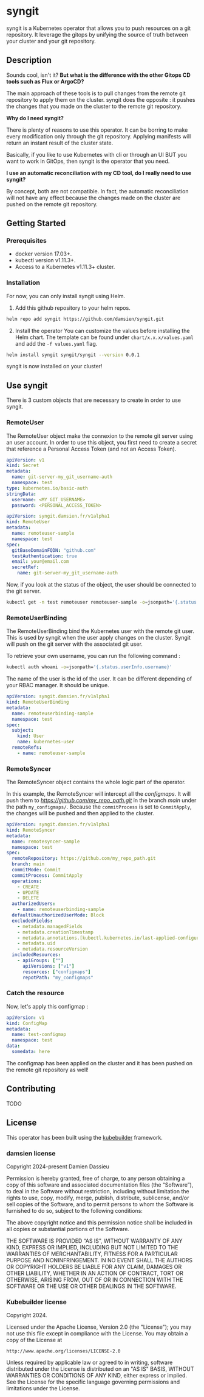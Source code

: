 # syngit

syngit is a Kubernetes operator that allows you to push resources on a git repository. It leverage the gitops by unifying the source of truth between your cluster and your git repository.

## Description

Sounds cool, isn't it? **But what is the difference with the other Gitops CD tools such as Flux or ArgoCD?**

The main approach of these tools is to pull changes from the remote git repository to apply them on the cluster. syngit does the opposite : it pushes the changes that you made on the cluster to the remote git repository.

**Why do I need syngit?**

There is plenty of reasons to use this operator. It can be borring to make every modification only through the git repository. Applying manifests will return an instant result of the cluster state.

Basically, if you like to use Kubernetes with cli or through an UI BUT you want to work in GitOps, then syngit is the operator that you need.

**I use an automatic reconciliation with my CD tool, do I really need to use syngit?**

By concept, both are not compatible. In fact, the automatic reconciliation will not have any effect because the changes made on the cluster are pushed on the remote git repository.

## Getting Started

### Prerequisites
- docker version 17.03+.
- kubectl version v1.11.3+.
- Access to a Kubernetes v1.11.3+ cluster.

### Installation

For now, you can only install syngit using Helm.

1. Add this github repository to your helm repos.
```sh
helm repo add syngit https://github.com/damsien/syngit.git
```

2. Install the operator
You can customize the values before installing the Helm chart. The template can be found under `chart/x.x.x/values.yaml` and add the `-f values.yaml` flag.
```sh
helm install syngit syngit/syngit --version 0.0.1
```

syngit is now installed on your cluster!

## Use syngit

There is 3 custom objects that are necessary to create in order to use syngit.

### RemoteUser

The RemoteUser object make the connexion to the remote git server using an user account. In order to use this object, you first need to create a secret that reference a Personal Access Token (and not an Access Token).

```yaml
apiVersion: v1
kind: Secret
metadata:
  name: git-server-my_git_username-auth
  namespace: test
type: kubernetes.io/basic-auth
stringData:
  username: <MY_GIT_USERNAME>
  password: <PERSONAL_ACCESS_TOKEN>
```

```yaml
apiVersion: syngit.damsien.fr/v1alpha1
kind: RemoteUser
metadata:
  name: remoteuser-sample
  namespace: test
spec:
  gitBaseDomainFQDN: "github.com"
  testAuthentication: true
  email: your@email.com
  secretRef:
    name: git-server-my_git_username-auth
```

Now, if you look at the status of the object, the user should be connected to the git server.

```sh
kubectl get -n test remoteuser remoteuser-sample -o=jsonpath='{.status.connexionStatus}'
```

### RemoteUserBinding

The RemoteUserBinding bind the Kubernetes user with the remote git user. This is used by syngit when the user apply changes on the cluster. Syngit will push on the git server with the associated git user.

To retrieve your own username, you can run the following command :
```sh
kubectl auth whoami -o=jsonpath='{.status.userInfo.username}'
```

The name of the user is the id of the user. It can be different depending of your RBAC manager. It should be unique.

```yaml
apiVersion: syngit.damsien.fr/v1alpha1
kind: RemoteUserBinding
metadata:
  name: remoteuserbinding-sample
  namespace: test
spec:
  subject:
    kind: User
    name: kubernetes-user
  remoteRefs:
    - name: remoteuser-sample
```

### RemoteSyncer

The RemoteSyncer object contains the whole logic part of the operator.

In this example, the RemoteSyncer will intercept all the *configmaps*. It will push them to *https://github.com/my_repo_path.git* in the branch *main* under the path `my_configmaps/`. Because the `commitProcess` is set to `CommitApply`, the changes will be pushed and then applied to the cluster.

```yaml
apiVersion: syngit.damsien.fr/v1alpha1
kind: RemoteSyncer
metadata:
  name: remotesyncer-sample
  namespace: test
spec:
  remoteRepository: https://github.com/my_repo_path.git
  branch: main
  commitMode: Commit
  commitProcess: CommitApply
  operations:
    - CREATE
    - UPDATE
    - DELETE
  authorizedUsers:
    - name: remoteuserbinding-sample
  defaultUnauthorizedUserMode: Block
  excludedFields:
    - metadata.managedFields
    - metadata.creationTimestamp
    - metadata.annotations.[kubectl.kubernetes.io/last-applied-configuration]
    - metadata.uid
    - metadata.resourceVersion
  includedResources:
    - apiGroups: [""]
      apiVersions: ["v1"]
      resources: ["configmaps"]
      repotPath: "my_configmaps"
```

### Catch the resource

Now, let's apply this configmap :

```yaml
apiVersion: v1
kind: ConfigMap
metadata:
  name: test-configmap
  namespace: test
data:
  somedata: here
```

The configmap has been applied on the cluster and it has been pushed on the remote git repository as well!

## Contributing

TODO

## License

This operator has been built using the [kubebuilder]("https://book.kubebuilder.io/") framework.

### damsien license

Copyright 2024-present Damien Dassieu

Permission is hereby granted, free of charge, to any person obtaining a copy of this software and associated documentation files (the “Software”), to deal in the Software without restriction, including without limitation the rights to use, copy, modify, merge, publish, distribute, sublicense, and/or sell copies of the Software, and to permit persons to whom the Software is furnished to do so, subject to the following conditions:

The above copyright notice and this permission notice shall be included in all copies or substantial portions of the Software.

THE SOFTWARE IS PROVIDED “AS IS”, WITHOUT WARRANTY OF ANY KIND, EXPRESS OR IMPLIED, INCLUDING BUT NOT LIMITED TO THE WARRANTIES OF MERCHANTABILITY, FITNESS FOR A PARTICULAR PURPOSE AND NONINFRINGEMENT. IN NO EVENT SHALL THE AUTHORS OR COPYRIGHT HOLDERS BE LIABLE FOR ANY CLAIM, DAMAGES OR OTHER LIABILITY, WHETHER IN AN ACTION OF CONTRACT, TORT OR OTHERWISE, ARISING FROM, OUT OF OR IN CONNECTION WITH THE SOFTWARE OR THE USE OR OTHER DEALINGS IN THE SOFTWARE.

### Kubebuilder license

Copyright 2024.

Licensed under the Apache License, Version 2.0 (the "License");
you may not use this file except in compliance with the License.
You may obtain a copy of the License at

    http://www.apache.org/licenses/LICENSE-2.0

Unless required by applicable law or agreed to in writing, software
distributed under the License is distributed on an "AS IS" BASIS,
WITHOUT WARRANTIES OR CONDITIONS OF ANY KIND, either express or implied.
See the License for the specific language governing permissions and
limitations under the License.

